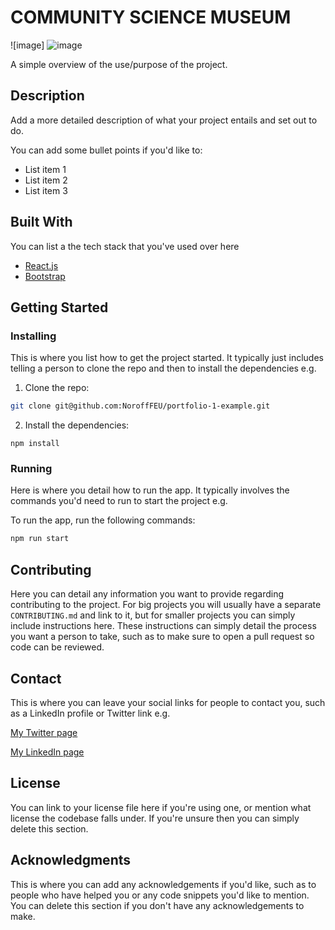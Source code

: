 # COMMUNITY SCIENCE MUSEUM

![image] ![image](https://github.com/RichardSkartveit/Semester-Project-1/assets/114581981/3e9fefab-d597-47f8-bbaa-3ccd8cf8ba10)


A simple overview of the use/purpose of the project.

## Description

Add a more detailed description of what your project entails and set out to do.

You can add some bullet points if you'd like to:

- List item 1
- List item 2
- List item 3

## Built With

You can list a the tech stack that you've used over here

- [React.js](https://reactjs.org/)
- [Bootstrap](https://getbootstrap.com)

## Getting Started

### Installing

This is where you list how to get the project started. It typically just includes telling a person to clone the repo and then to install the dependencies e.g.

1. Clone the repo:

```bash
git clone git@github.com:NoroffFEU/portfolio-1-example.git
```

2. Install the dependencies:

```
npm install
```

### Running

Here is where you detail how to run the app. It typically involves the commands you'd need to run to start the project e.g.

To run the app, run the following commands:

```bash
npm run start
```

## Contributing

Here you can detail any information you want to provide regarding contributing to the project. For big projects you will usually have a separate `CONTRIBUTING.md` and link to it, but for smaller projects you can simply include instructions here. These instructions can simply detail the process you want a person to take, such as to make sure to open a pull request so code can be reviewed.

## Contact

This is where you can leave your social links for people to contact you, such as a LinkedIn profile or Twitter link e.g.

[My Twitter page](www.twitter.com)

[My LinkedIn page](www.linkedin.com)

## License

You can link to your license file here if you're using one, or mention what license the codebase falls under. If you're unsure then you can simply delete this section.

## Acknowledgments

This is where you can add any acknowledgements if you'd like, such as to people who have helped you or any code snippets you'd like to mention. You can delete this section if you don't have any acknowledgements to make.

